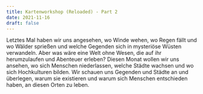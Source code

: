 ```yaml
---
title: Kartenworkshop (Reloaded) - Part 2
date: 2021-11-16
draft: false
---
```

Letztes Mal haben wir uns angesehen, wo Winde wehen, wo Regen fällt und wo Wälder sprießen und welche Gegenden sich in 
mysteriöse Wüsten verwandeln. Aber was wäre eine Welt ohne Wesen, die auf ihr herumzulaufen und Abenteuer erleben? 
Diesen Monat wollen wir uns ansehen, wo sich Menschen niederlassen, welche Städte wachsen und wo sich Hochkulturen 
bilden. Wir schauen uns Gegenden und Städte an und überlegen, warum sie existieren und warum sich Menschen entschieden 
haben, an diesen Orten zu leben.

